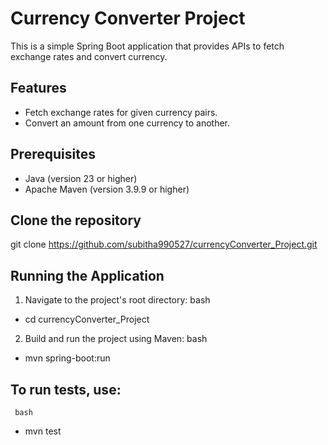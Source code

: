# Currency Converter Project

This is a simple Spring Boot application that provides APIs to fetch exchange rates and convert currency.

## Features
- Fetch exchange rates for given currency pairs.
- Convert an amount from one currency to another.

## Prerequisites
- Java (version 23 or higher)
- Apache Maven (version 3.9.9 or higher)

## Clone the repository

   git clone https://github.com/subitha990527/currencyConverter_Project.git

## Running the Application
  1. Navigate to the project's root directory:
     bash
  - cd currencyConverter_Project

  2. Build and run the project using Maven:
     bash
  - mvn spring-boot:run

 ## To run tests, use:
     bash
   - mvn test


